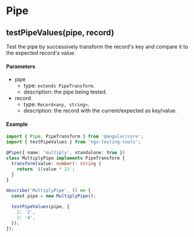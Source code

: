 # Pipe

## testPipeValues(pipe, record)

Test the pipe by successively transform the record's key and compare it to the expected record's value.

#### Parameters

- pipe
  - type: `extends PipeTransform`.
  - description: the pipe being tested.
- record
  - type: `Record<any, string>`.
  - description: the record with the current/expected as key/value. 

#### Example

```ts
import { Pipe, PipeTransform } from '@angular/core';
import { testPipeValues } from 'ngx-testing-tools';

@Pipe({ name: 'multiply', standalone: true })
class MultiplyPipe implements PipeTransform {
  transform(value: number): string {
    return `${value * 2}`;
  }
}

describe('MultiplyPipe', () => {
  const pipe = new MultiplyPipe();

  testPipeValues(pipe, {
    1: '2',
    2: '4',
  });
});
```
